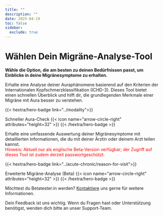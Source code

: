 ```yaml
---
title: ""
description: ""
date: 2025-04-19
toc: false
sidebar:
  exclude: true
---
```


# Wählen Dein Migräne-Analyse-Tool

**Wähle die Option, die am besten zu deinen Bedürfnissen passt, um Einblicke in deine Migränesymptome zu erhalten.**

Erhalte eine Analyse deiner Auraphänomene basierend auf den Kriterien der Internationalen Kopfschmerzklassifikation (ICHD-3). Dieses Tool bietet einen schnellen Überblick und hilft dir, die grundlegenden Merkmale einer Migräne mit Aura besser zu verstehen.

{{< hextra/hero-badge link="../modality">}}
  <div class="hx-w-2 hx-h-2 hx-rounded-full hx-bg-primary-400"></div>
  <span class="hx-text-lg">Schneller Aura-Check</span>
  {{< icon name="arrow-circle-right" attributes="height=32" >}}
{{< /hextra/hero-badge >}}

Erhalte eine umfassende Auswertung deiner Migränesymptome mit detaillierten Informationen, die du  mit deiner Ärztin oder deinem Arzt teilen kannst.   
<span style="color:red">Hinweis: Aktuell nur als englische Beta-Version verfügbar; der Zugriff auf dieses Tool ist zudem derzeit passwortgeschützt.</span>

{{< hextra/hero-badge link="../acute-chronic/reason-for-visit">}}
  <div class="hx-w-2 hx-h-2 hx-rounded-full hx-bg-primary-400"></div>
  <span class="hx-text-lg">Erweiterte Migräne-Analyse (Beta)</span>
  {{< icon name="arrow-circle-right" attributes="height=32" >}}
{{< /hextra/hero-badge >}}

Möchtest du Betatester:in werden? [Kontaktiere](../../contact/) uns gerne für weitere Informationen.


Dein Feedback ist uns wichtig. Wenn du Fragen hast oder Unterstützung benötigst, wenden dich bitte an unser Support-Team.
